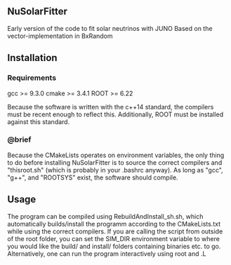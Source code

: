 ## NuSolarFitter
Early version of the code to fit solar neutrinos with JUNO
Based on the vector-implementation in BxRandom

## Installation

### Requirements
gcc >= 9.3.0
cmake >= 3.4.1
ROOT >= 6.22

Because the software is written with the c++14 standard, the compilers must be recent enough to reflect this. Additionally, ROOT must be installed against this standard.

### @brief
Because the CMakeLists operates on environment variables, the only thing to do before installing NuSolarFitter is to source the correct compilers and "thisroot.sh" (which is probably in your .bashrc anyway). As long as "gcc", "g++", and "ROOTSYS" exist, the software should compile.

## Usage
The program can be compiled using RebuildAndInstall_sh.sh, which automatically builds/install the programm according to the CMakeLists.txt while using the correct compilers. If you are calling the script from outside of the root folder, you can set the SIM_DIR environment variable to where you would like the build/ and install/ folders containing binaries etc. to go.
Alternatively, one can run the program interactively using root and .L
